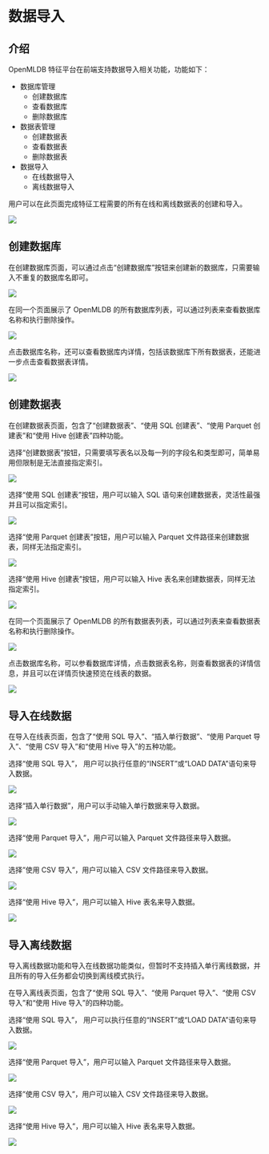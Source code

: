 
# 数据导入

## 介绍

OpenMLDB 特征平台在前端支持数据导入相关功能，功能如下：

* 数据库管理
  * 创建数据库
  * 查看数据库
  * 删除数据库
* 数据表管理
  * 创建数据表
  * 查看数据表
  * 删除数据表
* 数据导入
  * 在线数据导入
  * 离线数据导入

用户可以在此页面完成特征工程需要的所有在线和离线数据表的创建和导入。

![](../images/import_data.png)

## 创建数据库

在创建数据库页面，可以通过点击“创建数据库”按钮来创建新的数据库，只需要输入不重复的数据库名即可。

![](../images/create_database_form.png)

在同一个页面展示了 OpenMLDB 的所有数据库列表，可以通过列表来查看数据库名称和执行删除操作。

![](../images/database_list.png)

点击数据库名称，还可以查看数据库内详情，包括该数据库下所有数据表，还能进一步点击查看数据表详情。

![](../images/database_detail.png)

## 创建数据表

在创建数据表页面，包含了“创建数据表”、“使用 SQL 创建表”、“使用 Parquet 创建表”和“使用 Hive 创建表”四种功能。

选择“创建数据表”按钮，只需要填写表名以及每一列的字段名和类型即可，简单易用但限制是无法直接指定索引。

![](../images/create_table_form.png)

选择“使用 SQL 创建表”按钮，用户可以输入 SQL 语句来创建数据表，灵活性最强并且可以指定索引。

![](../images/create_table_from_sql.png)

选择“使用 Parquet 创建表”按钮，用户可以输入 Parquet 文件路径来创建数据表，同样无法指定索引。

![](../images/create_table_from_parquet.png)

选择“使用 Hive 创建表”按钮，用户可以输入 Hive 表名来创建数据表，同样无法指定索引。

![](../images/create_table_from_hive.png)

在同一个页面展示了 OpenMLDB 的所有数据表列表，可以通过列表来查看数据表名称和执行删除操作。

![](../images/table_list.png)

点击数据库名称，可以参看数据库详情，点击数据表名称，则查看数据表的详情信息，并且可以在详情页快速预览在线表的数据。

![](../images/table_detail.png)

## 导入在线数据

在导入在线表页面，包含了“使用 SQL 导入”、“插入单行数据”、“使用 Parquet 导入”、“使用 CSV 导入”和“使用 Hive 导入”的五种功能。

选择“使用 SQL 导入”， 用户可以执行任意的“INSERT”或“LOAD DATA”语句来导入数据。

![](../images/import_online_from_sql.png)

选择“插入单行数据”，用户可以手动输入单行数据来导入数据。

![](../images/import_online_from_insert.png)

选择“使用 Parquet 导入”，用户可以输入 Parquet 文件路径来导入数据。

![](../images/import_online_from_parquet.png)

选择”使用 CSV 导入”，用户可以输入 CSV 文件路径来导入数据。

![](../images/import_online_from_csv.png)

选择“使用 Hive 导入”，用户可以输入 Hive 表名来导入数据。

![](../images/import_online_from_hive.png)

## 导入离线数据

导入离线数据功能和导入在线数据功能类似，但暂时不支持插入单行离线数据，并且所有的导入任务都会切换到离线模式执行。

在导入离线表页面，包含了“使用 SQL 导入”、“使用 Parquet 导入”、“使用 CSV 导入”和“使用 Hive 导入”的四种功能。

选择“使用 SQL 导入”， 用户可以执行任意的“INSERT”或“LOAD DATA”语句来导入数据。

![](../images/import_offline_from_sql.png)

选择“使用 Parquet 导入”，用户可以输入 Parquet 文件路径来导入数据。

![](../images/import_offline_from_parquet.png)

选择”使用 CSV 导入”，用户可以输入 CSV 文件路径来导入数据。

![](../images/import_offline_from_csv.png)

选择“使用 Hive 导入”，用户可以输入 Hive 表名来导入数据。

![](../images/import_offline_from_hive.png)
